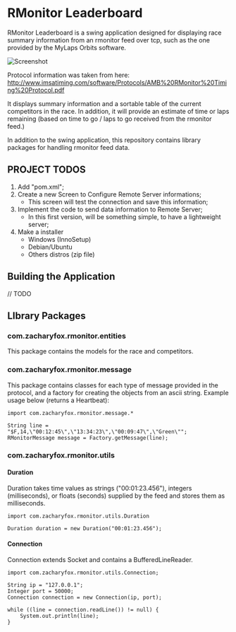RMonitor Leaderboard
====================

RMonitor Leaderboard is a swing application designed for displaying race summary information from an rmonitor feed over
tcp, such as the one provided by the MyLaps Orbits software.

![Screenshot](/docs/screenshot.png)

Protocol information was taken from here: http://www.imsatiming.com/software/Protocols/AMB%20RMonitor%20Timing%20Protocol.pdf

It displays summary information and a sortable table of the current competitors in the race. In addition, it will
provide an estimate of time or laps remaining (based on time to go / laps to go received from the rmonitor feed.)

In addition to the swing application, this repository contains library packages for handling rmonitor feed data.

PROJECT TODOS
------------------------
1. Add "pom.xml";
2. Create a new Screen to Configure Remote Server informations;
	* This screen will test the connection and save this information;
3. Implement the code to send data information to Remote Server;
	* In this first version, will be something simple, to have a lightweight server;
4. Make a installer
	* Windows (InnoSetup)
	* Debian/Ubuntu
	* Others distros (zip file)

Building the Application
------------------------

// TODO

LIbrary Packages
----------------

### com.zacharyfox.rmonitor.entities

This package contains the models for the race and competitors.

### com.zacharyfox.rmonitor.message

This package contains classes for each type of message provided in the protocol, and a factory for creating the objects
from an ascii string. Example usage below (returns a Heartbeat):

	import com.zacharyfox.rmonitor.message.*
	
	String line = "$F,14,\"00:12:45\",\"13:34:23\",\"00:09:47\",\"Green\"";
	RMonitorMessage message = Factory.getMessage(line);

### com.zacharyfox.rmonitor.utils

#### Duration

Duration takes time values as strings ("00:01:23.456"), integers (milliseconds), or floats (seconds) supplied by the
feed and stores them as milliseconds.

	import com.zacharyfox.rmonitor.utils.Duration
	
	Duration duration = new Duration("00:01:23.456");

#### Connection

Connection extends Socket and contains a BufferedLineReader.

	import com.zacharyfox.rmonitor.utils.Connection;
	
	String ip = "127.0.0.1";
	Integer port = 50000;
	Connection connection = new Connection(ip, port);
	
	while ((line = connection.readLine()) != null) {
		System.out.println(line);
	}

